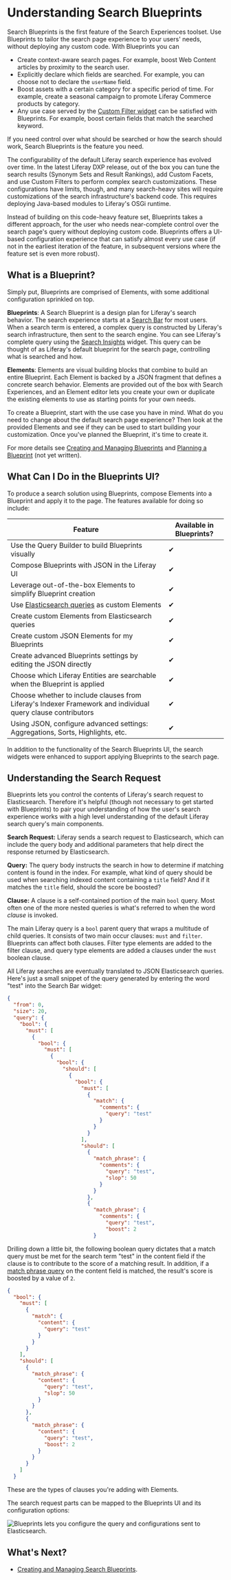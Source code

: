 # Understanding Search Blueprints

Search Blueprints is the first feature of the Search Experiences toolset. Use Blueprints to tailor the search page experience to your users' needs, without deploying any custom code. With Blueprints you can

- Create context-aware search pages. For example, boost Web Content articles by proximity to the search user.
- Explicitly declare which fields are searched. For example, you can choose not to declare the `userName` field.
- Boost assets with a certain category for a specific period of time. For example, create a seasonal campaign to promote Liferay Commerce products by category.
- Any use case served by the [Custom Filter widget](../../search-pages-and-widgets/search-results/custom-filter-examples.md) can be satisfied with Blueprints. For example, boost certain fields that match the searched keyword.

If you need control over what should be searched or how the search should work, Search Blueprints is the feature you need.

The configurability of the default Liferay search experience has evolved over time. In the latest Liferay DXP release, out of the box you can tune the search results (Synonym Sets and Result Rankings), add Custom Facets, and use Custom Filters to perform complex search customizations. These configurations have limits, though, and many search-heavy sites will require customizations of the search infrastructure's backend code. This requires deploying Java-based modules to Liferay's OSGi runtime.

Instead of building on this code-heavy feature set, Blueprints takes a different approach, for the user who needs near-complete control over the search page's query without deploying custom code. Blueprints offers a UI-based configuration experience that can satisfy almost every use case (if not in the earliest iteration of the feature, in subsequent versions where the feature set is even more robust).

## What is a Blueprint?

Simply put, Blueprints are comprised of Elements, with some additional configuration sprinkled on top.

**Blueprints**: A Search Blueprint is a design plan for Liferay's search behavior. The search experience starts at a [Search Bar](../../getting-started/searching-for-content.md#using-the-search-bar) for most users. When a search term is entered, a complex query is constructed by Liferay's search infrastructure, then sent to the search engine. You can see Liferay's complete query using the [Search Insights](../../search-pages-and-widgets/search-insights.md) widget. This query can be thought of as Liferay's default blueprint for the search page, controlling what is searched and how. 

**Elements**: Elements are visual building blocks that combine to build an entire Blueprint. Each Element is backed by a JSON fragment that defines a concrete search behavior. Elements are provided out of the box with Search Experiences, and an Element editor lets you create your own or duplicate the existing elements to use as starting points for your own needs.

To create a Blueprint, start with the use case you have in mind. What do you need to change about the default search page experience? Then look at the provided Elements and see if they can be used to start building your customization. Once you've planned the Blueprint, it's time to create it.

For more details see [Creating and Managing Blueprints](./creating-and-managing-search-blueprints.md) and [Planning a Blueprint](./planning-a-blueprint.md) (not yet written).

## What Can I Do in the Blueprints UI?

To produce a search solution using Blueprints, compose Elements into a Blueprint and apply it to the page. The features available for doing so include:

| Feature | Available in Blueprints? | 
|---------------------|----------|
| Use the Query Builder to build Blueprints visually | &#10004; |
| Compose Blueprints with JSON in the Liferay UI | &#10004; |
| Leverage out-of-the-box Elements to simplify Blueprint creation | &#10004; |
| Use [Elasticsearch queries](https://www.elastic.co/guide/en/elasticsearch/reference/7.16/query-dsl.html) as custom Elements | &#10004; |
| Create custom Elements from Elasticsearch queries | &#10004; |
| Create custom JSON Elements for my Blueprints | &#10004; |
| Create advanced Blueprints settings by editing the JSON directly | &#10004; |
| Choose which Liferay Entities are searchable when the Blueprint is applied | &#10004; |
| Choose whether to include clauses from Liferay's Indexer Framework and individual query clause contributors | &#10004; |
| Using JSON, configure advanced settings: Aggregations, Sorts, Highlights, etc. | &#10004; |

In addition to the functionality of the Search Blueprints UI, the search widgets were enhanced to support applying Blueprints to the search page.

## Understanding the Search Request

Blueprints lets you control the contents of Liferay's search request to Elasticsearch. Therefore it's helpful (though not necessary to get started with Blueprints) to pair your understanding of how the user's search experience works with a high level understanding of the default Liferay search query's main components.

**Search Request:** Liferay sends a search request to Elasticsearch, which can include the query body and additional parameters that help direct the response returned by Elasticsearch.

**Query:** The query body instructs the search in how to determine if matching content is found in the index. For example, what kind of query should be used when searching indexed content containing a `title` field? And if it matches the `title` field, should the score be boosted?

**Clause:** A clause is a self-contained portion of the main `bool` query. Most often one of the more nested queries is what's referred to when the word _clause_ is invoked.

The main Liferay query is a `bool` parent query that wraps a multitude of child queries. It consists of two main occur clauses: `must` and `filter`. Blueprints can affect both clauses. Filter type elements are added to the filter clause, and query type elements are added a clauses under the `must` boolean clause.

All Liferay searches are eventually translated to JSON Elasticsearch queries. Here's just a small snippet of the query generated by entering the word "test" into the Search Bar widget:

```json
{
  "from": 0,
  "size": 20,
  "query": {
    "bool": {
      "must": [
        {
          "bool": {
            "must": [
              {
                "bool": {
                  "should": [
                    {
                      "bool": {
                        "must": [
                          {
                            "match": {
                              "comments": {
                                "query": "test"
                              }
                            }
                          }
                        ],
                        "should": [
                          {
                            "match_phrase": {
                              "comments": {
                                "query": "test",
                                "slop": 50
                              }
                            }
                          },
                          {
                            "match_phrase": {
                              "comments": {
                                "query": "test",
                                "boost": 2
                            }
```

Drilling down a little bit, the following boolean query dictates that a match query must be met for the search term "test" in the content field if the clause is to contribute to the score of a matching result. In addition, if a [match phrase query](https://www.elastic.co/guide/en/elasticsearch/reference/7.16/query-dsl-match-query-phrase.html) on the content field is matched, the result's score is boosted by a value of `2`.

```json
{
  "bool": {
    "must": [
      {
        "match": {
          "content": {
            "query": "test"
          }
        }
      }
    ],
    "should": [
      {
        "match_phrase": {
          "content": {
            "query": "test",
            "slop": 50
          }
        }
      },
      {
        "match_phrase": {
          "content": {
            "query": "test",
            "boost": 2
          }
        }
      }
    ]
  }
```

These are the types of clauses you're adding with Elements.

The search request parts can be mapped to the Blueprints UI and its configuration options:

![Blueprints lets you configure the query and configurations sent to Elasticsearch.](./understanding-search-blueprints/images/01.png)
<!-- Needs to be edited to remove the suggestions part: https://docs.google.com/document/d/1TVko7kzDcb8gpa7Ph4aboyeRJ7Lr698mnR21mupG9dQ/edit# -->

## What's Next?

- [Creating and Managing Search Blueprints](./creating-and-managing-search-blueprints.md).
